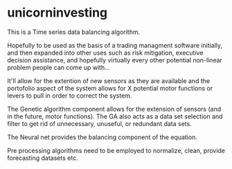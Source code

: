 # unicorninvesting

This is a Time series data balancing algorithm.

Hopefully to be used as the basis of a trading managment software initially, and then expanded into other uses such as risk mitigation, executive decision assistance, and hopefully virtually every other potential non-linear problem people can come up with...

It'll allow for the extention of new sensors as they are available and the portofolio aspect of the system allows for X potential motor functions or levers to pull in order to correct the system.

The Genetic algorithm component allows for the extension of sensors (and in the future, motor functions).  The GA also acts as a data set selection and filter to get rid of unnecessary, unuseful, or redundant data sets.

The Neural net provides the balancing component of the equation.

Pre processing algorithms need to be employed to normalize, clean, provide forecasting datasets etc.